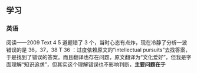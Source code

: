 ## 学习
### 英语
阅读——2009 Text 4   5 道题错了 3 个，当时心态有点炸，现在冷静了分析一波
错误的是 36，37，38
T 36 ：过度依赖原文的“intellectual pursuits”去找答案，于是找到了错误的答案。而且翻译也存在问题，原文翻译为“文化爱好”，但我是字面理解“知识追求”，但其实这个理解错误也不影响判断，**主要问题在于**